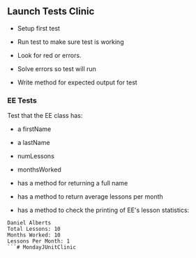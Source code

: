 ## Launch Tests Clinic 

- Setup first test

- Run test to make sure test is working

- Look for red or errors.

-  Solve errors so test will run

- Write method for expected output for test


### EE Tests

Test that the EE class has:

- a firstName
- a lastName
- numLessons
- monthsWorked

- has a method for returning a full name
- has a method to return average lessons per month
- has a method to check the printing of EE's lesson statistics:

```
Daniel Alberts
Total Lessons: 10
Months Worked: 10
Lessons Per Month: 1
```# MondayJUnitClinic

